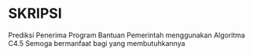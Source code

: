 # SKRIPSI
Prediksi Penerima Program Bantuan Pemerintah menggunakan Algoritma C4.5
Semoga bermanfaat bagi yang membutuhkannya 
